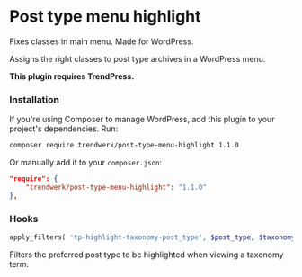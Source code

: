 Post type menu highlight
========================

Fixes classes in main menu. Made for WordPress.

Assigns the right classes to post type archives in a WordPress menu.

**This plugin requires TrendPress.**

### Installation
If you're using Composer to manage WordPress, add this plugin to your project's dependencies. Run:
```sh
composer require trendwerk/post-type-menu-highlight 1.1.0
```

Or manually add it to your `composer.json`:
```json
"require": {
	"trendwerk/post-type-menu-highlight": "1.1.0"
},
```

### Hooks

```php
apply_filters( 'tp-highlight-taxonomy-post_type', $post_type, $taxonomy );
```

Filters the preferred post type to be highlighted when viewing a taxonomy term.
